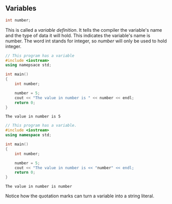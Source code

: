 ## Variables
~~~cpp
int number;
~~~
This is called a *variable definition*. It tells the compiler the variable's name and the type of data it will hold. This indicates the variable's name is number. The word int stands for integer, so *number* will only be used to hold integer.
~~~cpp
// This program has a variable
#include <iostream>
using namepsace std;

int main()
{
    int number;

    number = 5;
    cout << "The value in number is " << number << endl;
    return 0;
}
~~~
~~~
The value in number is 5
~~~
~~~cpp
// This program has a variable.
#include <iostream>
using namespace std;

int main() 
{
    int number;

    number = 5;
    cout << "The value in number is << "number" << endl;
    return 0;
}
~~~
~~~
The value in number is number
~~~
Notice how the quotation marks can turn a variable into a string literal.

